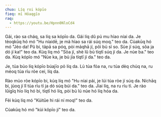 ```yaml
---
chua: Líq roi kópīo
fieq: mỉ Hỏaqgīo
raq:
  - https://youtu.be/Hpnn0NloCd4
---
```


Gải, rào sa cháq, sa líq sa kópīo da. Gải líq dû pủ mu hỉao níai da. Je
tẻoqkūq hó mó "Hu níaidē, je mả hỉao sa rái súq moq." teo da. Củakūq
hó mó "Jẻo da! Pũ bi, tảpā sa póq, pòi mảqhā jí, põi bủ sỉ so. Sủe jí
súq, sôa ja dó jí ka!" teo da. Kủq líq mó "Sỏa jí, shè lû bủ tỉqtī súq
jí da. Je nủe ba." teo da. Kủq kópīo mó "Nủe ka, je bủ jỉa tỉqtī jí
da." teo da.

Je, tủa bủo líq kópīo búajīo pỏ líq da. Lủ tủa fỏa na, ru tủa dẻq chủq
na, ru mẻoq tủa rỉu rỏe cei, líq da.

Rào mủo rỏe kópīo bi, kủq líq mó "Hu níai pải, je lủi tủa rỏe jí súq
da. Níchāq bi, jủoq jí lî tủa rỉu tỉ ja dó súq búi da." teo da. Jỉai
líq, na ru rỉu tỉ. Je rào lûigīq hỉo líq hó bi, tỉqtī hó líq, pòi bủ lú
nủe hó líq hóa da.

Fẻi kủq líq mó "Kủitūe hi rái ní moq!" teo da.

Củakūq hó mó "kùi kôpīo jí" teo da.

